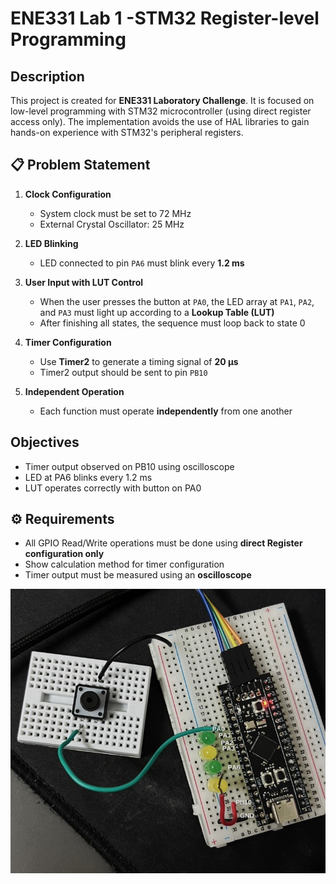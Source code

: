 # ENE331 Lab 1 -STM32 Register-level Programming

## Description
This project is created for **ENE331 Laboratory Challenge**. It is focused on low-level programming with STM32 microcontroller (using direct register access only). The implementation avoids the use of HAL libraries to gain hands-on experience with STM32's peripheral registers.

## 📋 Problem Statement

1. **Clock Configuration**
   - System clock must be set to 72 MHz
   - External Crystal Oscillator: 25 MHz

2. **LED Blinking**
   - LED connected to pin `PA6` must blink every **1.2 ms**

3. **User Input with LUT Control**
   - When the user presses the button at `PA0`, the LED array at `PA1`, `PA2`, and `PA3` must light up according to a **Lookup Table (LUT)**
   - After finishing all states, the sequence must loop back to state 0

4. **Timer Configuration**
   - Use **Timer2** to generate a timing signal of **20 µs**
   - Timer2 output should be sent to pin `PB10`

5. **Independent Operation**
   - Each function must operate **independently** from one another

## Objectives

- Timer output observed on PB10 using oscilloscope
- LED at PA6 blinks every 1.2 ms
- LUT operates correctly with button on PA0

## ⚙️ Requirements

- All GPIO Read/Write operations must be done using **direct Register configuration only**
- Show calculation method for timer configuration
- Timer output must be measured using an **oscilloscope**

![STM32circuit](images/stm32circuit.jpg)
